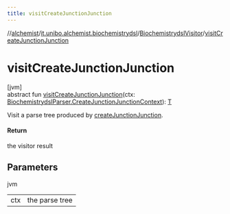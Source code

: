 ```yaml
---
title: visitCreateJunctionJunction
---
```

//[alchemist](../../../index.html)/[it.unibo.alchemist.biochemistrydsl](../index.html)/[BiochemistrydslVisitor](index.html)/[visitCreateJunctionJunction](visit-create-junction-junction.html)



# visitCreateJunctionJunction



[jvm]\
abstract fun [visitCreateJunctionJunction](visit-create-junction-junction.html)(ctx: [BiochemistrydslParser.CreateJunctionJunctionContext](../-biochemistrydsl-parser/-create-junction-junction-context/index.html)): [T](../../it.unibo.alchemist.model.implementations.nodes/-abstract-node/index.html)



Visit a parse tree produced by [createJunctionJunction](../-biochemistrydsl-parser/create-junction-junction.html).



#### Return



the visitor result



## Parameters


jvm

| | |
|---|---|
| ctx | the parse tree |




